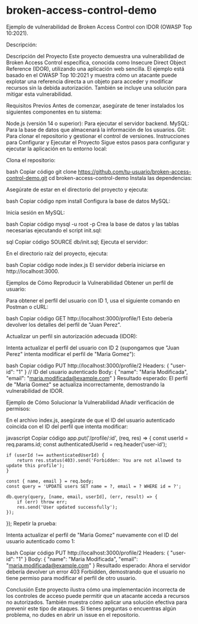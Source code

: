 # broken-access-control-demo
Ejemplo de vulnerabilidad de Broken Access Control con IDOR (OWASP Top 10:2021).

Descripción:

Descripción del Proyecto
Este proyecto demuestra una vulnerabilidad de Broken Access Control específica, conocida como Insecure Direct Object Reference (IDOR), utilizando una aplicación web sencilla. El ejemplo está basado en el OWASP Top 10:2021 y muestra cómo un atacante puede explotar una referencia directa a un objeto para acceder y modificar recursos sin la debida autorización. También se incluye una solución para mitigar esta vulnerabilidad.

Requisitos Previos
Antes de comenzar, asegúrate de tener instalados los siguientes componentes en tu sistema:

Node.js (versión 14 o superior): Para ejecutar el servidor backend.
MySQL: Para la base de datos que almacenará la información de los usuarios.
Git: Para clonar el repositorio y gestionar el control de versiones.
Instrucciones para Configurar y Ejecutar el Proyecto
Sigue estos pasos para configurar y ejecutar la aplicación en tu entorno local:

Clona el repositorio:

bash
Copiar código
git clone https://github.com/tu-usuario/broken-access-control-demo.git
cd broken-access-control-demo
Instala las dependencias:

Asegúrate de estar en el directorio del proyecto y ejecuta:

bash
Copiar código
npm install
Configura la base de datos MySQL:

Inicia sesión en MySQL:

bash
Copiar código
mysql -u root -p
Crea la base de datos y las tablas necesarias ejecutando el script init.sql:

sql
Copiar código
SOURCE db/init.sql;
Ejecuta el servidor:

En el directorio raíz del proyecto, ejecuta:

bash
Copiar código
node index.js
El servidor debería iniciarse en http://localhost:3000.

Ejemplos de Cómo Reproducir la Vulnerabilidad
Obtener un perfil de usuario:

Para obtener el perfil del usuario con ID 1, usa el siguiente comando en Postman o cURL:

bash
Copiar código
GET http://localhost:3000/profile/1
Esto debería devolver los detalles del perfil de "Juan Perez".

Actualizar un perfil sin autorización adecuada (IDOR):

Intenta actualizar el perfil del usuario con ID 2 (supongamos que "Juan Perez" intenta modificar el perfil de "Maria Gomez"):

bash
Copiar código
PUT http://localhost:3000/profile/2
Headers: { "user-id": "1" } // ID del usuario autenticado
Body: { "name": "Maria Modificada", "email": "maria.modificada@example.com" }
Resultado esperado: El perfil de "Maria Gomez" se actualiza incorrectamente, demostrando la vulnerabilidad de IDOR.

Ejemplo de Cómo Solucionar la Vulnerabilidad
Añadir verificación de permisos:

En el archivo index.js, asegúrate de que el ID del usuario autenticado coincida con el ID del perfil que intenta modificar:

javascript
Copiar código
app.put('/profile/:id', (req, res) => {
    const userId = req.params.id;
    const authenticatedUserId = req.header('user-id');

    if (userId !== authenticatedUserId) {
        return res.status(403).send('Forbidden: You are not allowed to update this profile');
    }

    const { name, email } = req.body;
    const query = 'UPDATE users SET name = ?, email = ? WHERE id = ?';

    db.query(query, [name, email, userId], (err, result) => {
        if (err) throw err;
        res.send('User updated successfully');
    });
});
Repetir la prueba:

Intenta actualizar el perfil de "Maria Gomez" nuevamente con el ID del usuario autenticado como 1:

bash
Copiar código
PUT http://localhost:3000/profile/2
Headers: { "user-id": "1" }
Body: { "name": "Maria Modificada", "email": "maria.modificada@example.com" }
Resultado esperado: Ahora el servidor debería devolver un error 403 Forbidden, demostrando que el usuario no tiene permiso para modificar el perfil de otro usuario.

Conclusión
Este proyecto ilustra cómo una implementación incorrecta de los controles de acceso puede permitir que un atacante acceda a recursos no autorizados. También muestra cómo aplicar una solución efectiva para prevenir este tipo de ataques. Si tienes preguntas o encuentras algún problema, no dudes en abrir un issue en el repositorio.


